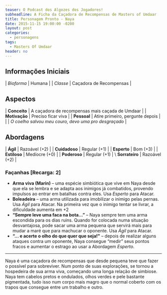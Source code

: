 ```yaml
---
teaser: O Podcast dos Algozes dos Jogadores!
subheadline: A Ficha da Caçadora de Recompensas de Masters of Umdaar
title: Personagem Pronto - Naya
date: 2015-11-15 19:00:00 -0200
layout: post
categories:
  - personagens
tags:
  - Masters Of Umdaar
header: no
---
```


## Informações Iniciais

| _Bioforma_ | Humana                  |
| _Classe_   | Caçadora de Recompensas |

## Aspectos

| __Conceito__  | A caçadora de recompensas mais caçada de Umdaar      |
| __Motivação__ | Preciso ficar viva                                   |
| __Pessoal__   | Atire primeiro, pergunte depois                      |
|               | _O coelho salvou meu couro, devo uma pro desgraçado_ |

## Abordagens

| __Ágil__       | Razoável (+2) |
| __Cuidadoso__  | Regular (+1)  |
| __Esperto__    | Bom (+3)      |
| __Estiloso__   | Medíocre (+0) |
| __Poderoso__   | Regular (+1)  |
\ __Sorrateiro__ | Razoável (+2) |

### Façanhas [Recarga: 2]

+ __Arma viva (Marin)__ – uma espécie simbiótica que vive em Naya desde que ela se lembra e se adapta aos inimigos já combatidos, provendo impulsos ao entrar em batalhas contra eles. Usa _Esperto_ para Atacar.
+ __Boleadeira__ – uma arma utilizada para imobilizar o inimigo pelas pernas. Usa _Ágil_ para Atacar. Na primeira vez que o inimigo tentar se livrar, a dificuldade aumenta em +2
+ __“Sempre leve uma faca na bota...”__ – Naya sempre tem uma arma escondida para os dias ruins. Quando for colocada numa situação desvantajosa, pode sacar uma arma pequena que servirá mais para mudar a maré que para machucar o oponente. Usa _Ágil_ para Atacar.
+ __“... e acerte o olho do que quer que seja!"__ – depois de realizar alguns ataques contra um oponente, Naya consegue “medir” seus pontos fracos e aumentar o estrago ao usar a Abordagem _Esperto_.

---

Naya é uma caçadora de recompensas que desde pequena teve que fazer o possível para sobreviver. Num ponto de suas explorações, se tornou a hospedeira de sua arma viva, começando uma longa relação de simbiose. Naya tem cabelos pretos e ondulados, olhos verdes e pele bastante pigmentada, tudo isso num corpo mais magro que o normal coberto com os trapos que consegue entre um trabalho e outro.

